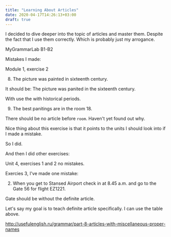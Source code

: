 ```yaml
---
title: "Learning About Articles"
date: 2020-04-17T14:26:13+03:00
draft: true
---
```


I decided to dive deeper into the topic of articles and master them. Despite the fact that I use them correctly. Which is probably just my arrogance.

MyGrammarLab B1-B2

Mistakes I made:

Module 1, exercise 2

8. The picture was painted in sixteenth century.

It should be: The picture was panited in the sixteenth century.

With use the with historical periods.

9. The best panitings are in the room 18.

There should be no article before `room`. Haven't yet found out why.

Nice thing about this exercise is that it points to the units I should look into if I made a mistake.

So I did.

And then I did other exercises:

Unit 4, exercises 1 and 2 no mistakes.

Exercies 3, I've made one mistake:

2. When you get to Stansed Airport check in at 8.45 a.m. and go to the Gate 56 for flight EZ1221.

Gate should be without the definite article.



Let's say my goal is to teach definite article specifically.
I can use the table above.

http://usefulenglish.ru/grammar/part-8-articles-with-miscellaneous-proper-names
